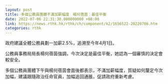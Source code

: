 ```yaml
---
layout: post
title: 多個公務員團體不滿加薪幅度　楊何蓓茵：最佳平衡
date: 2022-07-06 22:31:30.000000000 +08:00
link: https://news.rthk.hk/rthk/ch/component/k2/1656522-20220706.htm
categories: rthk
---
```


政府建議全體公務員劃一加薪2.5%，追溯至今年4月1日。

公務員事務局局長楊何蓓茵強調，今次決定是最佳平衡，她認為一個審慎的決定會較安全。

多個公務員團體下午與楊何蓓茵會面後都表示，不滿加薪幅度，質疑如何釐定今次加幅，建議跟隨政治任命官員，加幅追回通脹，促請政府重新考慮。
